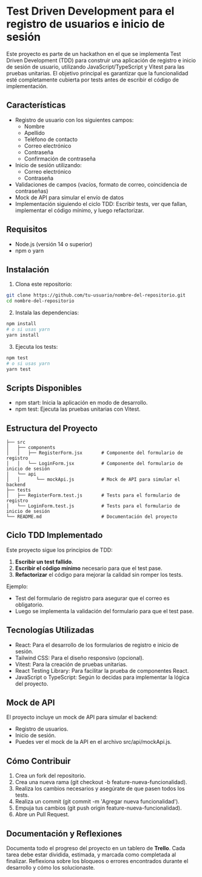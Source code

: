 # Test Driven Development para el registro de usuarios e inicio de sesión

Este proyecto es parte de un hackathon en el que se implementa Test Driven Development (TDD) para construir una aplicación de registro e inicio de sesión de usuario, utilizando JavaScript/TypeScript y Vitest para las pruebas unitarias. El objetivo principal es garantizar que la funcionalidad esté completamente cubierta por tests antes de escribir el código de implementación.

## Características
- Registro de usuario con los siguientes campos:
    - Nombre
    - Apellido
    - Teléfono de contacto
    - Correo electrónico
    - Contraseña
    - Confirmación de contraseña
- Inicio de sesión utilizando:
    - Correo electrónico
    - Contraseña
- Validaciones de campos (vacíos, formato de correo, coincidencia de contraseñas)
- Mock de API para simular el envío de datos
- Implementación siguiendo el ciclo TDD: Escribir tests, ver que fallan, implementar el código mínimo, y luego refactorizar.

## Requisitos
- Node.js (versión 14 o superior)
- npm o yarn

## Instalación

1. Clona este repositorio:
```bash
git clone https://github.com/tu-usuario/nombre-del-repositorio.git
cd nombre-del-repositorio
```

2. Instala las dependencias:
```bash
npm install
# o si usas yarn
yarn install
```

3. Ejecuta los tests:
```bash
npm test
# o si usas yarn
yarn test
```

## Scripts Disponibles

- npm start: Inicia la aplicación en modo de desarrollo.
- npm test: Ejecuta las pruebas unitarias con Vitest.

## Estructura del Proyecto

```plaintext
├── src
│   ├── components
│   │   ├── RegisterForm.jsx       # Componente del formulario de registro
│   │   └── LoginForm.jsx          # Componente del formulario de inicio de sesión
│   └── api
│   │      └── mockApi.js          # Mock de API para simular el backend
├── tests                           
│   ├── RegisterForm.test.js       # Tests para el formulario de registro
│   └── LoginForm.test.js          # Tests para el formulario de inicio de sesión
└── README.md                      # Documentación del proyecto
```


## Ciclo TDD Implementado
Este proyecto sigue los principios de TDD:
1. **Escribir un test fallido**.
2. **Escribir el código mínimo** necesario para que el test pase.
3. **Refactorizar** el código para mejorar la calidad sin romper los tests.

Ejemplo:
- Test del formulario de registro para asegurar que el correo es obligatorio.
- Luego se implementa la validación del formulario para que el test pase.

## Tecnologías Utilizadas
- React: Para el desarrollo de los formularios de registro e inicio de sesión.
- Tailwind CSS: Para el diseño responsivo (opcional).
- Vitest: Para la creación de pruebas unitarias.
- React Testing Library: Para facilitar la prueba de componentes React.
- JavaScript o TypeScript: Según lo decidas para implementar la lógica del proyecto.

## Mock de API
El proyecto incluye un mock de API para simular el backend:

- Registro de usuarios.
- Inicio de sesión.
- Puedes ver el mock de la API en el archivo src/api/mockApi.js.

## Cómo Contribuir
1. Crea un fork del repositorio.
2. Crea una nueva rama (git checkout -b feature-nueva-funcionalidad).
3. Realiza los cambios necesarios y asegúrate de que pasen todos los tests.
4. Realiza un commit (git commit -m 'Agregar nueva funcionalidad').
5. Empuja tus cambios (git push origin feature-nueva-funcionalidad).
6. Abre un Pull Request.
## Documentación y Reflexiones
Documenta todo el progreso del proyecto en un tablero de **Trello**. Cada tarea debe estar dividida, estimada, y marcada como completada al finalizar. Reflexiona sobre los bloqueos o errores encontrados durante el desarrollo y cómo los solucionaste.
